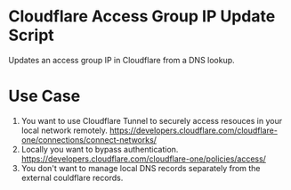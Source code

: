 # Cloudflare Access Group IP Update Script 
Updates an access group IP in Cloudflare from a DNS lookup.

# Use Case
1. You want to use Cloudflare Tunnel to securely access resouces in your local network remotely. https://developers.cloudflare.com/cloudflare-one/connections/connect-networks/
3. Locally you want to bypass authentication. https://developers.cloudflare.com/cloudflare-one/policies/access/
4. You don't want to manage local DNS records separately from the external couldflare records.

